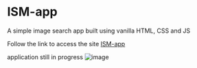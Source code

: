 # ISM-app
A simple image search app built using vanilla HTML, CSS and JS

Follow the link to access the site
[ISM-app](https://austinmonde.github.io/ISM-app/)  

application still in progress ![image](https://github.com/austinmonde/ISM-app/assets/87543284/9dd4ba45-8e01-428f-854b-ffd1923674f8)

